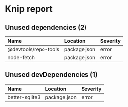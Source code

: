 # Knip report

## Unused dependencies (2)

| Name                  | Location     | Severity |
| :-------------------- | :----------- | :------- |
| @devtools/repo-tools | package.json | error    |
| node-fetch            | package.json | error    |

## Unused devDependencies (1)

| Name           | Location     | Severity |
| :------------- | :----------- | :------- |
| better-sqlite3 | package.json | error    |

